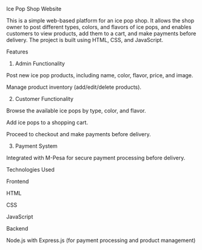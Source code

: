 Ice Pop Shop Website

This is a simple web-based platform for an ice pop shop. It allows the shop owner to post different types, colors, and flavors of ice pops, and enables customers to view products, add them to a cart, and make payments before delivery. The project is built using HTML, CSS, and JavaScript.

Features

1. Admin Functionality

Post new ice pop products, including name, color, flavor, price, and image.

Manage product inventory (add/edit/delete products).

2. Customer Functionality

Browse the available ice pops by type, color, and flavor.

Add ice pops to a shopping cart.

Proceed to checkout and make payments before delivery.

3. Payment System

Integrated with M-Pesa for secure payment processing before delivery.

Technologies Used

Frontend

HTML

CSS

JavaScript

Backend

Node.js with Express.js (for payment processing and product management)


